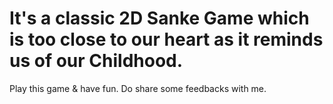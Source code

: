 # It's a classic 2D Sanke Game which is too close to our heart as it reminds us of our Childhood.
Play this game & have fun.
Do share some feedbacks with me.
 
